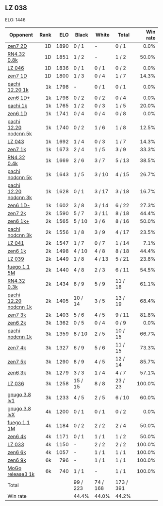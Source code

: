 ## LZ 038 ##

ELO: 1446

Opponent | Rank | ELO | Black | White | Total | Win rate
---------|-----:|----:|-------|-------|-------|-------:
[zen7 2D](zen7%202D.md) | 1D | 1890 | 0 / 1 | - | 0 / 1 | 0.0%
[RN4.32 0.8k](RN4.32%200.8k.md) | 1D | 1851 | 1 / 2 | - | 1 / 2 | 50.0%
[LZ 046](LZ%20046.md) | 1D | 1836 | 0 / 1 | 0 / 1 | 0 / 2 | 0.0%
[zen7 1D](zen7%201D.md) | 1D | 1800 | 1 / 3 | 0 / 4 | 1 / 7 | 14.3%
[pachi 12.20 1k](pachi%2012.20%201k.md) | 1k | 1798 | - | 0 / 1 | 0 / 1 | 0.0%
[zen6 1D+](zen6%201D+.md) | 1k | 1798 | 0 / 2 | 0 / 2 | 0 / 4 | 0.0%
[pachi 1k](pachi%201k.md) | 1k | 1765 | 1 / 2 | 0 / 3 | 1 / 5 | 20.0%
[zen6 1D](zen6%201D.md) | 1k | 1741 | 0 / 4 | 0 / 4 | 0 / 8 | 0.0%
[pachi 12.20 nodcnn 5k](pachi%2012.20%20nodcnn%205k.md) | 1k | 1740 | 0 / 2 | 1 / 6 | 1 / 8 | 12.5%
[LZ 043](LZ%20043.md) | 1k | 1692 | 1 / 4 | 0 / 3 | 1 / 7 | 14.3%
[zen7 1k](zen7%201k.md) | 1k | 1673 | 2 / 4 | 1 / 5 | 3 / 9 | 33.3%
[RN4.32 0.4k](RN4.32%200.4k.md) | 1k | 1669 | 2 / 6 | 3 / 7 | 5 / 13 | 38.5%
[pachi nodcnn 5k](pachi%20nodcnn%205k.md) | 1k | 1643 | 1 / 5 | 3 / 10 | 4 / 15 | 26.7%
[pachi 12.20 nodcnn 3k](pachi%2012.20%20nodcnn%203k.md) | 1k | 1628 | 0 / 1 | 3 / 17 | 3 / 18 | 16.7%
[zen6 1D-](zen6%201D-.md) | 1k | 1602 | 3 / 8 | 3 / 14 | 6 / 22 | 27.3%
[zen7 2k](zen7%202k.md) | 2k | 1590 | 5 / 7 | 3 / 11 | 8 / 18 | 44.4%
[zen6 1k+](zen6%201k+.md) | 2k | 1565 | 5 / 10 | 3 / 6 | 8 / 16 | 50.0%
[pachi nodcnn 3k](pachi%20nodcnn%203k.md) | 2k | 1556 | 1 / 8 | 3 / 9 | 4 / 17 | 23.5%
[LZ 041](LZ%20041.md) | 2k | 1547 | 1 / 7 | 0 / 7 | 1 / 14 | 7.1%
[zen6 1k](zen6%201k.md) | 2k | 1498 | 4 / 10 | 4 / 8 | 8 / 18 | 44.4%
[LZ 039](LZ%20039.md) | 2k | 1449 | 1 / 8 | 4 / 13 | 5 / 21 | 23.8%
[fuego 1.1 5M](fuego%201.1%205M.md) | 2k | 1440 | 4 / 8 | 2 / 3 | 6 / 11 | 54.5%
[RN4.32 0.3k](RN4.32%200.3k.md) | 2k | 1434 | 6 / 9 | 5 / 9 | 11 / 18 | 61.1%
[pachi 12.20 nodcnn 1k](pachi%2012.20%20nodcnn%201k.md) | 2k | 1405 | 10 / 14 | 3 / 5 | 13 / 19 | 68.4%
[zen7 3k](zen7%203k.md) | 2k | 1403 | 5 / 6 | 4 / 5 | 9 / 11 | 81.8%
[zen6 2k](zen6%202k.md) | 3k | 1362 | 0 / 5 | 0 / 4 | 0 / 9 | 0.0%
[pachi nodcnn 1k](pachi%20nodcnn%201k.md) | 3k | 1359 | 8 / 10 | 2 / 5 | 10 / 15 | 66.7%
[zen7 4k](zen7%204k.md) | 3k | 1327 | 6 / 9 | 5 / 6 | 11 / 15 | 73.3%
[zen7 5k](zen7%205k.md) | 3k | 1290 | 8 / 9 | 4 / 5 | 12 / 14 | 85.7%
[zen6 3k](zen6%203k.md) | 3k | 1279 | 3 / 3 | 1 / 4 | 4 / 7 | 57.1%
[LZ 036](LZ%20036.md) | 3k | 1258 | 15 / 15 | 8 / 8 | 23 / 23 | 100.0%
[gnugo 3.8 lv1](gnugo%203.8%20lv1.md) | 3k | 1233 | 4 / 5 | 2 / 5 | 6 / 10 | 60.0%
[gnugo 3.8 lvX](gnugo%203.8%20lvX.md) | 4k | 1200 | 0 / 1 | 0 / 1 | 0 / 2 | 0.0%
[fuego 1.1 1M](fuego%201.1%201M.md) | 4k | 1184 | 0 / 2 | 2 / 2 | 2 / 4 | 50.0%
[zen6 4k](zen6%204k.md) | 4k | 1171 | 0 / 1 | 1 / 1 | 1 / 2 | 50.0%
[LZ 033](LZ%20033.md) | 4k | 1150 | - | 2 / 2 | 2 / 2 | 100.0%
[zen6 6k](zen6%206k.md) | 4k | 1057 | - | 1 / 1 | 1 / 1 | 100.0%
[zen6 9k](zen6%209k.md) | 6k | 796 | - | 1 / 1 | 1 / 1 | 100.0%
[MoGo release3 1k](MoGo%20release3%201k.md) | 6k | 740 | 1 / 1 | - | 1 / 1 | 100.0%
Total | | | 99 / 223 | 74 / 168 | 173 / 391 | 
Win rate| | | 44.4% | 44.0% | 44.2% | 
